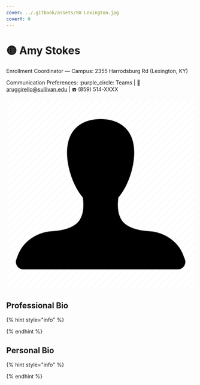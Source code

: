 ```yaml
---
cover: ../.gitbook/assets/SU Lexington.jpg
coverY: 0
---
```


# 🟡 Amy Stokes

Enrollment Coordinator — Campus: 2355 Harrodsburg Rd (Lexington, KY)

Communication Preferences: :purple\_circle: Teams | :e-mail: aruggirello@sullivan.edu | :telephone: (859) 514-XXXX

![](../.gitbook/assets/unisex-avatar.png)

## Professional Bio

{% hint style="info" %}

{% endhint %}

## Personal Bio

{% hint style="info" %}

{% endhint %}
